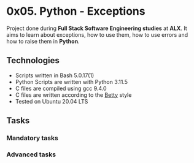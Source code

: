 # 0x05. Python - Exceptions 

Project done during **Full Stack Software Engineering studies** at **ALX**. It aims to learn about exceptions, how to use them, how to use errors and how to raise them in **Python**.

## Technologies
* Scripts written in Bash 5.0.17(1)
* Python Scripts are written with Python 3.11.5
* C files are compiled using gcc 9.4.0
* C files are written according to the [Betty](https://github.com/alx-tools/Betty) style
* Tested on Ubuntu 20.04 LTS


## Tasks

### Mandatory tasks





### Advanced tasks
